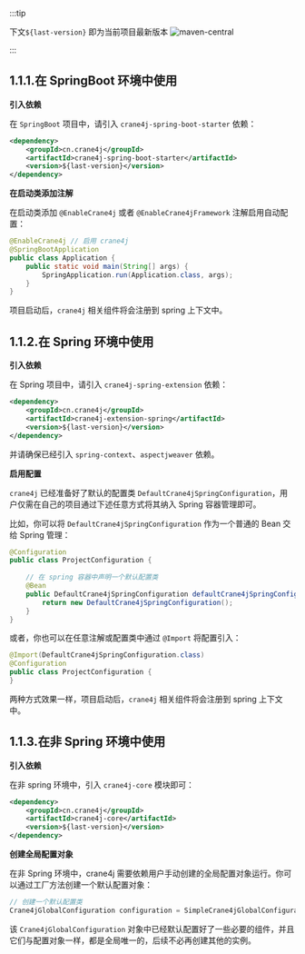 :::tip

下文`${last-version}` 即为当前项目最新版本 ![maven-central](https://img.shields.io/github/v/release/Createsequence/crane4j?include_prereleases)

:::

## 1.1.1.在 SpringBoot 环境中使用

**引入依赖**

在 `SpringBoot` 项目中，请引入 `crane4j-spring-boot-starter` 依赖：

~~~xml
<dependency>
    <groupId>cn.crane4j</groupId>
    <artifactId>crane4j-spring-boot-starter</artifactId>
    <version>${last-version}</version>
</dependency>
~~~

**在启动类添加注解**

在启动类添加 `@EnableCrane4j` 或者 `@EnableCrane4jFramework` 注解启用自动配置：

~~~java
@EnableCrane4j // 启用 crane4j
@SpringBootApplication
public class Application {
    public static void main(String[] args) {
        SpringApplication.run(Application.class, args);
    }
}
~~~

项目启动后，`crane4j` 相关组件将会注册到 spring 上下文中。

## 1.1.2.在 Spring 环境中使用

**引入依赖**

在 Spring 项目中，请引入 `crane4j-spring-extension` 依赖：

~~~xml
<dependency>
    <groupId>cn.crane4j</groupId>
    <artifactId>crane4j-extension-spring</artifactId>
    <version>${last-version}</version>
</dependency>
~~~

并请确保已经引入 `spring-context`、`aspectjweaver` 依赖。

**启用配置**

`crane4j` 已经准备好了默认的配置类 `DefaultCrane4jSpringConfiguration`，用户仅需在自己的项目通过下述任意方式将其纳入 Spring 容器管理即可。

比如，你可以将 `DefaultCrane4jSpringConfiguration` 作为一个普通的 Bean 交给 Spring 管理：

~~~java
@Configuration
public class ProjectConfiguration {
    
    // 在 spring 容器中声明一个默认配置类
    @Bean
    public DefaultCrane4jSpringConfiguration defaultCrane4jSpringConfiguration() {
        return new DefaultCrane4jSpringConfiguration();
    }
}
~~~

或者，你也可以在任意注解或配置类中通过 `@Import` 将配置引入：

~~~java
@Import(DefaultCrane4jSpringConfiguration.class)
@Configuration
public class ProjectConfiguration {
}
~~~

两种方式效果一样，项目启动后，`crane4j` 相关组件将会注册到 spring 上下文中。

## 1.1.3.在非 Spring 环境中使用

**引入依赖**

在非 spring 环境中，引入 `crane4j-core` 模块即可：

~~~xml
<dependency>
    <groupId>cn.crane4j</groupId>
    <artifactId>crane4j-core</artifactId>
    <version>${last-version}</version>
</dependency>
~~~

**创建全局配置对象**

在非 Spring 环境中，crane4j 需要依赖用户手动创建的全局配置对象运行。你可以通过工厂方法创建一个默认配置对象：

~~~java
// 创建一个默认配置类
Crane4jGlobalConfiguration configuration = SimpleCrane4jGlobalConfiguration.create();
~~~

该 `Crane4jGlobalConfiguration` 对象中已经默认配置好了一些必要的组件，并且它们与配置对象一样，都是全局唯一的，后续不必再创建其他的实例。